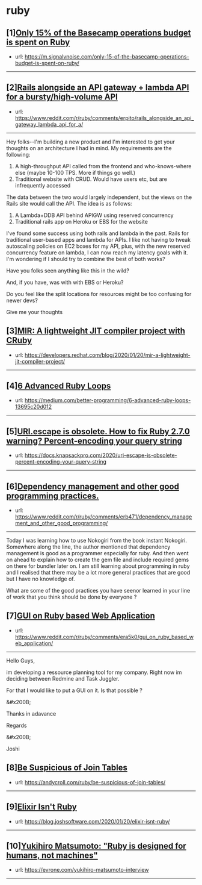 # ruby
## [1][Only 15% of the Basecamp operations budget is spent on Ruby](https://www.reddit.com/r/ruby/comments/erj73x/only_15_of_the_basecamp_operations_budget_is/)
- url: https://m.signalvnoise.com/only-15-of-the-basecamp-operations-budget-is-spent-on-ruby/
---

## [2][Rails alongside an API gateway + lambda API for a bursty/high-volume API](https://www.reddit.com/r/ruby/comments/erpito/rails_alongside_an_api_gateway_lambda_api_for_a/)
- url: https://www.reddit.com/r/ruby/comments/erpito/rails_alongside_an_api_gateway_lambda_api_for_a/
---
Hey folks--I'm building a new product and I'm interested to get your thoughts on an architecture I had in mind. My requirements are the following:

1. A high-throughput API called from the frontend and who-knows-where else (maybe 10-100 TPS. More if things go well.)
2. Traditional website with CRUD. Would have users etc, but are infrequently accessed

The data between the two would largely independent, but the views on the Rails site would call the API. The idea is as follows:

1. A Lambda+DDB API behind APIGW using reserved concurrency
2. Traditional rails app on Heroku or EBS for the website

I've found some success using both rails and lambda in the past. Rails for traditional user-based apps and lambda for APIs. I like not having to tweak autoscaling policies on EC2 boxes for my API, plus, with the new reserved concurrency feature on lambda, I can now reach my latency goals with it. I'm wondering if I should try to combine the best of both works?

Have you folks seen anything like this in the wild? 

And, if you have, was with with EBS or Heroku? 

Do you feel like the split locations for resources might be too confusing for newer devs?

Give me your thoughts
## [3][MIR: A lightweight JIT compiler project with CRuby](https://www.reddit.com/r/ruby/comments/ereh60/mir_a_lightweight_jit_compiler_project_with_cruby/)
- url: https://developers.redhat.com/blog/2020/01/20/mir-a-lightweight-jit-compiler-project/
---

## [4][6 Advanced Ruby Loops](https://www.reddit.com/r/ruby/comments/erresb/6_advanced_ruby_loops/)
- url: https://medium.com/better-programming/6-advanced-ruby-loops-13695c20d012
---

## [5][URI.escape is obsolete. How to fix Ruby 2.7.0 warning? Percent-encoding your query string](https://www.reddit.com/r/ruby/comments/era3cq/uriescape_is_obsolete_how_to_fix_ruby_270_warning/)
- url: https://docs.knapsackpro.com/2020/uri-escape-is-obsolete-percent-encoding-your-query-string
---

## [6][Dependency management and other good programming practices.](https://www.reddit.com/r/ruby/comments/erb471/dependency_management_and_other_good_programming/)
- url: https://www.reddit.com/r/ruby/comments/erb471/dependency_management_and_other_good_programming/
---
Today I was learning how to use Nokogiri from the book instant Nokogiri. Somewhere along the line, the author mentioned that dependency management is good as a programmer especially for ruby. And then went on ahead to explain how to create the gem file and include required gems on there for bundler later on. I am still learning about programming in ruby and I realised that there may be a lot more general practices that are good but I have no knowledge of. 

What are some of the good practices you have seenor learned in your line of work that you think should be done by everyone ?
## [7][GUI on Ruby based Web Application](https://www.reddit.com/r/ruby/comments/era5k0/gui_on_ruby_based_web_application/)
- url: https://www.reddit.com/r/ruby/comments/era5k0/gui_on_ruby_based_web_application/
---
Hello Guys, 

im developing a ressource planning tool for my company. Right now im deciding between Redmine and Task Juggler. 

For that I would like to put a GUI on it. Is that possible ?

&amp;#x200B;

Thanks in adavance

Regards

&amp;#x200B;

Joshi
## [8][Be Suspicious of Join Tables](https://www.reddit.com/r/ruby/comments/er51td/be_suspicious_of_join_tables/)
- url: https://andycroll.com/ruby/be-suspicious-of-join-tables/
---

## [9][Elixir Isn't Ruby](https://www.reddit.com/r/ruby/comments/ere6k4/elixir_isnt_ruby/)
- url: https://blog.joshsoftware.com/2020/01/20/elixir-isnt-ruby/
---

## [10][Yukihiro Matsumoto: "Ruby is designed for humans, not machines"](https://www.reddit.com/r/ruby/comments/equpgz/yukihiro_matsumoto_ruby_is_designed_for_humans/)
- url: https://evrone.com/yukihiro-matsumoto-interview
---

